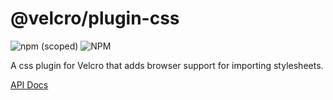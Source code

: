 # @velcro/plugin-css

![npm (scoped)](https://img.shields.io/npm/v/@velcro/plugin-css?style=flat-square)
![NPM](https://img.shields.io/npm/l/@velcro/plugin-css?style=flat-square)

A css plugin for Velcro that adds browser support for importing stylesheets.

[API Docs](https://github.com/ggoodman/velcro/tree/v0.46.1/docs/plugin-css.md)
